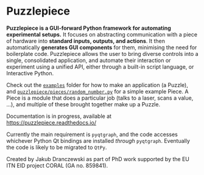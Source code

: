 # Puzzlepiece
**Puzzlepiece is a GUI-forward Python framework for automating experimental setups.** It focuses on abstracting communication with a piece of hardware into **standard inputs, outputs, and actions**. It then automatically **generates GUI components** for them, minimising the need for boilerplate code. Puzzlepiece allows the user to bring diverse controls into a single, consolidated application, and automate their interaction or experiment using a unified API, either through a built-in script language, or Interactive Python.

Check out the [`examples`](https://github.com/jdranczewski/puzzlepiece/tree/release/examples) folder for how to make an application (a Puzzle), and [`puzzlepiece/pieces/random_number.py`](https://github.com/jdranczewski/puzzlepiece/blob/release/puzzlepiece/pieces/random_number.py) for a simple example Piece. A Piece is a module that does a particular job (talks to a laser, scans a value, ...), and multiple of these brought together make up a Puzzle.

Documentation is in progress, available at https://puzzlepiece.readthedocs.io/

Currently the main requirement is `pyqtgraph`, and the code accesses whichever Python Qt bindings are installed _through_ `pyqtgraph`. Eventually the code is likely to be migrated to `QtPy`.

Created by Jakub Dranczewski as part of PhD work supported by the EU ITN EID project CORAL (GA no. 859841).
